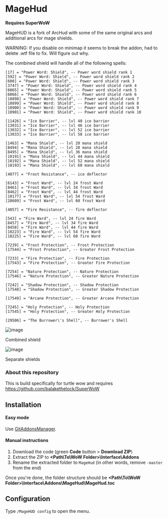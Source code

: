 # MageHud

<b>Requires SuperWoW</b>

MageHUD is a fork of ArcHud with some of the same original arcs and additional arcs for mage shields.

WARNING: If you disable on minimap it seems to break the addon, had to delete .wtf file to fix.  Will figure out why.

The combined shield will handle all of the following spells:
```
[17] = "Power Word: Shield", -- Power word shield rank 1
[592] = "Power Word: Shield", -- Power word shield rank 2
[600] = "Power Word: Shield", -- Power word shield rank 3
[3747] = "Power Word: Shield", -- Power word shield rank 4
[6065] = "Power Word: Shield", -- Power word shield rank 5
[6066] = "Power Word: Shield", -- Power word shield rank 6
[10898] = "Power Word: Shield", -- Power word shield rank 7
[10899] = "Power Word: Shield", -- Power word shield rank 8
[10900] = "Power Word: Shield", -- Power word shield rank 9
[10901] = "Power Word: Shield", -- Power word shield rank 10
	
[11426] = "Ice Barrier", -- lvl 40 ice barrier
[13031] = "Ice Barrier", -- lvl 46 ice barrier
[13032] = "Ice Barrier", -- lvl 52 ice barrier
[13033] = "Ice Barrier", -- lvl 58 ice barrier

[1463] = "Mana Shield", -- lvl 20 mana shield
[8494] = "Mana Shield", -- lvl 28 mana shield
[8495] = "Mana Shield", -- lvl 36 mana shield
[10191] = "Mana Shield", -- lvl 44 mana shield
[10192] = "Mana Shield", -- lvl 52 mana shield
[10193] = "Mana Shield", -- lvl 60 mana shield

[4077] = "Frost Resistance", -- ice deflector

[6143] = "Frost Ward", -- lvl 24 frost Ward
[8461] = "Frost Ward", -- lvl 34 frost Ward
[8462] = "Frost Ward", -- lvl 44 frost Ward
[10177] = "Frost Ward", -- lvl 54 frost Ward
[28609] = "Frost Ward", -- lvl 60 frost Ward

[4057] = "Fire Resistance", -- fire deflector

[543] = "Fire Ward", -- lvl 24 fire Ward
[8457] = "Fire Ward", -- lvl 34 fire Ward
[8458] = "Fire Ward", -- lvl 44 fire Ward
[10223] = "Fire Ward", -- lvl 54 fire Ward
[10225] = "Fire Ward", -- lvl 60 fire Ward

[7239] = "Frost Protection", -- Frost Protection
[17544] = "Frost Protection", -- Greater Frost Protection

[7233] = "Fire Protection", -- Fire Protection
[17543] = "Fire Protection", -- Greater Fire Protection

[7254] = "Nature Protection", -- Nature Protection
[17546] = "Nature Protection", -- Greater Nature Protection

[7242] = "Shadow Protection", -- Shadow Protection
[17548] = "Shadow Protection", -- Greater Shadow Protection

[17549] = "Arcane Protection", -- Greater Arcane Protection

[7245] = "Holy Protection", -- Holy Protection
[17545] = "Holy Protection", -- Greater Holy Protection

[29506] = "The Burrower\'s Shell", -- Burrower's Shell
```
![image](https://github.com/pepopo978/MageHud/assets/149287158/26e8a3a4-3c69-4c33-835c-f460e1019430)

Combined shield

![image](https://github.com/pepopo978/MageHud/assets/149287158/06d336c8-6fc7-4398-a7dc-c47c4ee5b665)

Separate shields

### About this repository

This is build specifically for turtle wow and requires https://github.com/balakethelock/SuperWoW

## Installation

#### Easy mode

Use [GitAddonsManager](https://woblight.gitlab.io/overview/gitaddonsmanager/).

#### Manual instructions

1. Download the code (green **Code** button > **Download ZIP**)
2. Extract the ZIP to **<Path\To\WoW Folder>\Interface\Addons**
3. Rename the extracted folder to `MageHud` (in other words, remove `-master` from the end)

Once you're done, the folder structure should be **<Path\To\WoW Folder>\Interface\Addons\MageHud\MageHud.toc**

## Configuration

Type `/MageHUD config` to open the menu.
